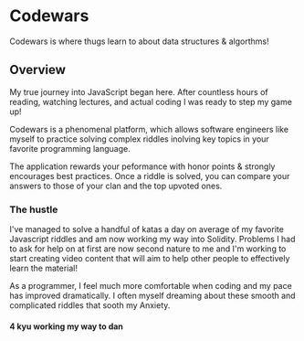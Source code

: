 # Codewars

Codewars is where thugs learn to about data structures & algorthms!  

## Overview

My true journey into JavaScript began here.  After countless hours of reading, watching lectures, and actual coding I was ready to step my game up!

Codewars is a phenomenal platform, which allows software engineers like myself to practice solving complex riddles inolving key topics in your
favorite programming language.

The application rewards your peformance with honor points & strongly encourages best practices.  Once a riddle is solved, you can compare your 
answers to those of your clan and the top upvoted ones.

### The hustle

I've managed to solve a handful of katas a day on average of my favorite Javascript riddles and am now working my way into Solidity.  Problems I had to ask for help on
at first are now second nature to me and I'm working to start creating video content that will aim to help other people to effectively learn the material!

As a programmer, I feel 
much more comfortable when coding and my pace has improved dramatically.  I often myself dreaming about these smooth and complicated riddles that sooth my Anxiety.


#### 4 kyu working my way to dan


